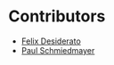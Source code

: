 <!--
                  
This source file is part of the Apodini Template open source project

SPDX-FileCopyrightText: 2021 Paul Schmiedmayer and the project authors (see CONTRIBUTORS.md) <paul.schmiedmayer@tum.de>

SPDX-License-Identifier: MIT
             
-->

Contributors
====================
* [Felix Desiderato](https://github.com/hendesi)
* [Paul Schmiedmayer](https://github.com/PSchmiedmayer)
